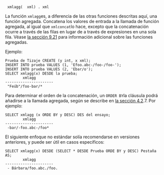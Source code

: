 ```
 xmlagg(  xml) . xml
```

La función  `xmlagg`es, a diferencia de las otras funciones descritas aquí, una función  agregada. Concatena los valores de entrada a la llamada de función  agregada, al igual que  `xmlconcat`lo hace, excepto que la concatenación ocurre a través de las filas en lugar de a través de expresiones en una sola fila. Véase [la sección 9.21](https://www.postgresql.org/docs/current/functions-aggregate.html) para información adicional sobre las funciones agregadas.

Ejemplo:

```
Prueba de Tizaje CREATE (y int, x xml);
INSERT INTO prueba VALUES (1, 'Efoo.abc-/foo-/foo-');
INSERT INTO prueba VALUES (2, 'Ebar/o');
SELECT xmlagg(x) DESDE la prueba;
        xmlagg
----------------------
 "Feúb"/foo-bar/*
```

Para determinar el orden de la concatenación, un  `ORDER BY`la cláusula podrá añadirse a la llamada agregada, según se describe en [la sección 4.2](https://www.postgresql.org/docs/current/sql-expressions.html#SYNTAX-AGGREGATES).7. Por ejemplo:

```
SELECT xmlagg (x ORDE BY y DESC) DES del ensayo;
        xmlagg
----------------------
 -bar/-foo.abc-/foo*
```

El siguiente enfoque no estándar solía recomendarse en versiones anteriores, y puede ser útil en casos específicos:

```
SELECT xmlagg(x) DESDE (SELECT * DESDE Prueba ORDE BY y DESC) Pestaña AS;
        xmlagg
----------------------
 - Bárbara/foo.abc./foo.
```